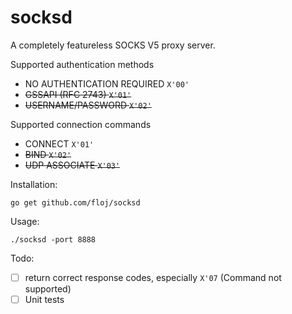 # socksd
A completely featureless SOCKS V5 proxy server.

Supported authentication methods
- NO AUTHENTICATION REQUIRED `X'00'`
- ~~GSSAPI (RFC 2743) `X'01'`~~
- ~~USERNAME/PASSWORD `X'02'`~~

Supported connection commands
- CONNECT `X'01'`
- ~~BIND `X'02'`~~
- ~~UDP ASSOCIATE `X'03'`~~

Installation:
```
go get github.com/floj/socksd
```
Usage:
```
./socksd -port 8888
```
Todo:
- [ ] return correct response codes, especially `X'07` (Command not supported)
- [ ] Unit tests
